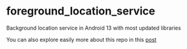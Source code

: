 # foreground_location_service
Background location service in Android 13 with most updated libraries

You can also explore easily more about this repo in this [post](https://link.medium.com/teJIu8DRQBb)
